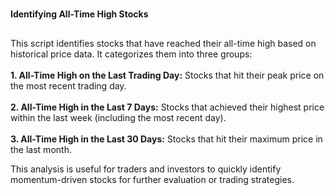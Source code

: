 #
**Identifying All-Time High Stocks**
##
This script identifies stocks that have reached their all-time high based on historical price data. It categorizes them into three groups: <br/>
<br/>
**1. All-Time High on the Last Trading Day:** Stocks that hit their peak price on the most recent trading day.<br/>
<br/>
**2. All-Time High in the Last 7 Days:** Stocks that achieved their highest price within the last week (including the most recent day).<br/>
<br/>
**3. All-Time High in the Last 30 Days:** Stocks that hit their maximum price in the last month. <br/>

This analysis is useful for traders and investors to quickly identify momentum-driven stocks for further evaluation or trading strategies.


